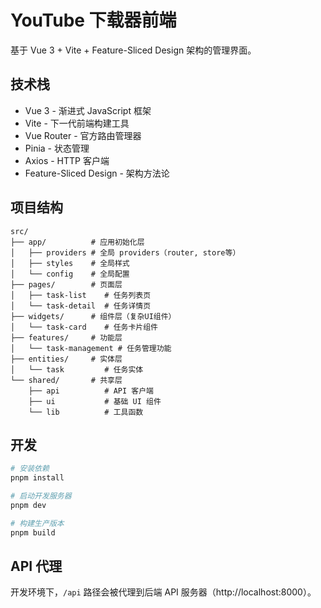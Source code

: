 # YouTube 下载器前端

基于 Vue 3 + Vite + Feature-Sliced Design 架构的管理界面。

## 技术栈

- Vue 3 - 渐进式 JavaScript 框架
- Vite - 下一代前端构建工具
- Vue Router - 官方路由管理器
- Pinia - 状态管理
- Axios - HTTP 客户端
- Feature-Sliced Design - 架构方法论

## 项目结构

```
src/
├── app/          # 应用初始化层
│   ├── providers # 全局 providers（router, store等）
│   ├── styles    # 全局样式
│   └── config    # 全局配置
├── pages/        # 页面层
│   ├── task-list    # 任务列表页
│   └── task-detail  # 任务详情页
├── widgets/      # 组件层（复杂UI组件）
│   └── task-card    # 任务卡片组件
├── features/     # 功能层
│   └── task-management # 任务管理功能
├── entities/     # 实体层
│   └── task         # 任务实体
└── shared/       # 共享层
    ├── api          # API 客户端
    ├── ui           # 基础 UI 组件
    └── lib          # 工具函数
```

## 开发

```bash
# 安装依赖
pnpm install

# 启动开发服务器
pnpm dev

# 构建生产版本
pnpm build
```

## API 代理

开发环境下，`/api` 路径会被代理到后端 API 服务器（http://localhost:8000）。

